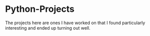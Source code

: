 # Python-Projects

The projects here are ones I have worked on that I found particularly interesting and ended up turning out well.
